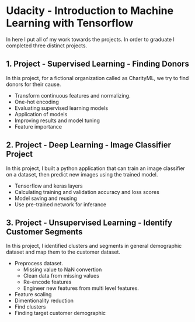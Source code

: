 # Udacity - Introduction to Machine Learning with Tensorflow
In here I put all of my work towards the projects. In order to graduate I completed three distinct projects.  

## 1. Project - Supervised Learning - Finding Donors
In this project, for a fictional organization called as CharityML, we try to find donors for their cause.  
  * Transform continuous features and normalizing.  
  * One-hot encoding
  * Evaluating supervised learning models 
  * Application of models
  * Improving results and model tuning
  * Feature importance

## 2. Project - Deep Learning - Image Classifier Project
In this project, I built a python application that can train an image classifier on a dataset, then predict new images using the trained model.
  * Tensorflow and keras layers
  * Calculating training and validation accuracy and loss scores
  * Model saving and reusing
  * Use pre-trained network for inferance
  
## 3. Project - Unsupervised Learning - Identify Customer Segments
In this project, I identified clusters and segments in general demographic dataset and map them to the customer dataset.
  * Preprocess dataset.
    * Missing value to NaN convertion
    * Clean data from missing values
    * Re-encode features
    * Engineer new features from multi level features.
  * Feature scaling
  * Dimentionality reduction
  * Find clusters
  * Finding target customer demographic

